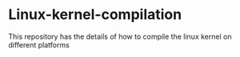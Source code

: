# Linux-kernel-compilation
This repository has the details of how to compile the linux kernel on different platforms
